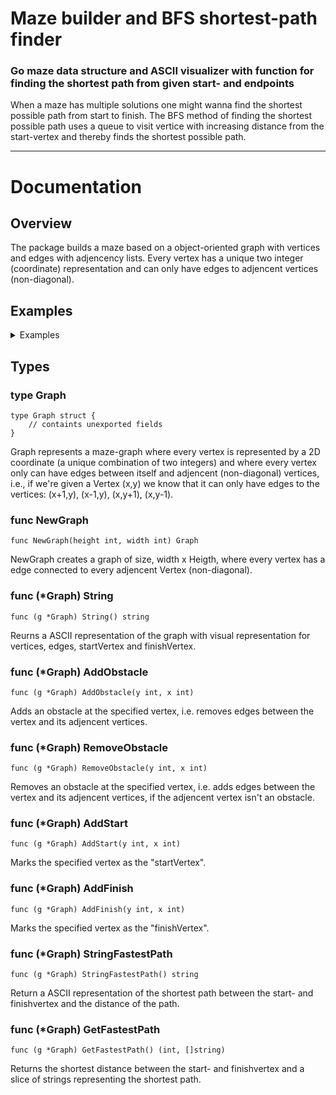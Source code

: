# Maze builder and BFS shortest-path finder

### Go maze data structure and ASCII visualizer with function for finding the shortest path from given start- and endpoints

When a maze has multiple solutions one might wanna find the shortest possible path from start to finish. The BFS method of finding the shortest possible path uses a queue to visit vertice with increasing distance from the start-vertex and thereby finds the shortest possible path.

---

# Documentation
## Overview
The package builds a maze based on a object-oriented graph with vertices and edges with adjencency lists. Every vertex has a unique two integer (coordinate) representation and can only have edges to adjencent vertices (non-diagonal).
## Examples

<details>
  <summary>Examples</summary>
  Find the shortest path between start and finish in a maze.
  
    package main
    
    import (
        "fmt"
        "gits-15.sys.kth.se/grudat21/oghvfo-ovn7"
    )

    func main() {
	    g := NewGraph(5, 5)
	    g.AddStart(1, 1)
	    g.AddFinish(1, 5)
	    for i := 1; i <= 3; i++ {
	    	g.AddObstacle(i, 3)
	    }
	    fmt.Printf(g.StringFastestPath())
    }

    ---
    Output:

    .-------.-------.-------.-------.-------.
    | ( s )   (1,2) | (1,3) | ( p )   ( f ) |
    :       +       +-------+       +       +
    | ( p )   (2,2) | (2,3) | ( p )   (2,5) |
    :       +       +-------+       +       +
    | ( p )   (3,2) | (3,3) | ( p )   (3,5) |
    :       +       +-------+       +       +
    | ( p )   ( p )   ( p )   ( p )   (4,5) |
    :       +       +       +       +       +
    | (5,1)   (5,2)   (5,3)   (5,4)   (5,5) |
    '-------'-------'-------'-------'-------'
    distance = 10
</details>



## Types

### type Graph
    type Graph struct {
        // containts unexported fields
    }

Graph represents a maze-graph where every vertex is represented by a 2D coordinate (a unique combination of two integers) and where every vertex only can have edges between itself and adjencent (non-diagonal) vertices, i.e., if we're given a Vertex (x,y) we know that it can only have edges to the vertices: (x+1,y), (x-1,y), (x,y+1), (x,y-1).

### func NewGraph
    func NewGraph(height int, width int) Graph
NewGraph creates a graph of size, width x Heigth, where every vertex has a edge connected to every adjencent Vertex (non-diagonal).

### func (*Graph) String
    func (g *Graph) String() string
Reurns a ASCII representation of the graph with visual representation for vertices, edges, startVertex and finishVertex.

### func (*Graph) AddObstacle
    func (g *Graph) AddObstacle(y int, x int)
Adds an obstacle at the specified vertex, i.e. removes edges between the vertex and its adjencent vertices.

### func (*Graph) RemoveObstacle
    func (g *Graph) RemoveObstacle(y int, x int)
Removes an obstacle at the specified vertex, i.e. adds edges between the vertex and its adjencent vertices, if the adjencent vertex isn't an obstacle.

### func (*Graph) AddStart
    func (g *Graph) AddStart(y int, x int)
Marks the specified vertex as the "startVertex".

### func (*Graph) AddFinish
    func (g *Graph) AddFinish(y int, x int)
Marks the specified vertex as the "finishVertex".

### func (*Graph) StringFastestPath
    func (g *Graph) StringFastestPath() string
Return a ASCII representation of the shortest path between the start- and finishvertex and the distance of the path.
### func (*Graph) GetFastestPath
    func (g *Graph) GetFastestPath() (int, []string)
Returns the shortest distance between the start- and finishvertex and a slice of strings representing the shortest path.
